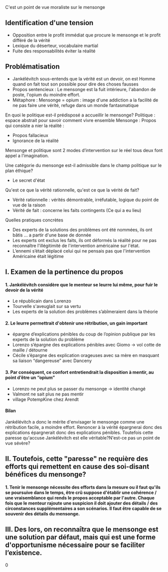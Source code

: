 C'est un point de vue moraliste sur le mensonge

## Identification d'une tension
- Opposition entre le profit immédiat que procure le mensonge et le profit différé de la vérité
- Lexique du déserteur, vocabulaire martial
- Fuite des responsabilités éviter la réalité

## Problématisation

- Jankélévitch sous-entends que la vérité est un devoir, on est Homme quand on fait tout son possible pour dire des choses fausses 
- Propos sentencieux : Le mensonge est la fuit intérieure, l'abandon de poste, l'opium du moindre effort. 
- Métaphore :
	Mensonge = opium : image d'une addiction a la facilité de ne pas faire une vérité, refuge dans un monde fantasmatique


En quoi le politique est-il prédisposé a accueillir le mensonge?
Politique : espace abstrait pour savoir comment vivre ensemble
Mensonge : Propos qui consiste a nier la réalité :
- Propos fallacieux
- Ignorance de la réalité

Mensonge et politique sont 2 modes d’intervention sur le réel tous deux font appel a l’imagination. 

Une catégorie du mensonge est-il admissible dans le champ politique sur le plan éthique? 
- Le secret d'état

Qu'est ce que la vérité rationnelle, qu'est ce que la vérité de fait?
- Vérité rationnelle : vérités démontrable, irréfutable, logique du point de vue de la raison
- Vérité de fait : concerne les faits contingents (Ce qui a eu lieu)

Quelles pratiques concrètes 
- Des experts de la solutions des problèmes ont été nommées, ils ont bâtis ... a partir d'une base de donnée
- Les experts ont exclus les faits, ils ont déformés la réalité pour ne pas reconnaître l'illégitimité de l'intervention américaine sur l'état. 
- L’ennemi s’était déplacé celui qui ne pensais pas que l'intervention Américaine était légitime


## I. Examen de la pertinence du propos
#### 1. Jankélévitch considère que le menteur se leurre lui même, pour fuir le devoir de la vérité
- Le républicain dans Lorenzo
- Tourvelle s'aveuglait sur sa vertu
- Les experts de la solution des problèmes s’abîmeraient dans la théorie
#### 2. Le leurre permettrait d'obtenir une rétribution, un gain important
- épargne d’explications pénibles du coup de l’opinion publique par les experts de la solution du problème
- Lorenzo s’épargne des explications pénibles avec Giomo → vol cotte de maille / détourne
- Cécile s’épargne des explication orageuses avec sa mère en masquant sa liaison “dangereuse” avec Danceny
#### 3. Par conséquent, ce confort entretiendrait la disposition à mentir, au point d’être un “opium”
- Lorenzo ne peut plus se passer du mensonge → identité changé
- Valmont ne sait plus ne pas mentir
- village PotempKine chez Arendt

#### Bilan
Jankélévitch a donc le mérite d'envisager le mensonge comme une rétribution facile, a moindre effort. Renoncer à la vérité épargnerai donc des explications épargnerait donc des explications pénibles. Toutefois cette paresse qu'accuse Jankélévitch est elle véritable?N'est-ce pas un point de vue sévère?

## II. Toutefois, cette "paresse" ne requière des efforts qui remettent en cause des soi-disant bénéfices du mensonge?
#### 1. Tenir le mensonge nécessite des efforts dans la mesure ou il faut qu'ils se poursuive dans le temps, être crû suppose d'établir une cohérence / une vraisemblance qui rends le propos acceptable par l'autre. Chaque fois que le menteur rajoute une suspicion il doit ajouter des détails / des circonstances supplémentaires a son scénarios. Il faut être capable de se souvenir des détails du mensonge. 


## III. Des lors, on reconnaîtra que le mensonge est une solution par défaut, mais qui est une forme d'opportunisme nécessaire pour se faciliter l’existence. 
0

